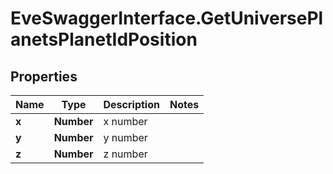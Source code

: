 # EveSwaggerInterface.GetUniversePlanetsPlanetIdPosition

## Properties
Name | Type | Description | Notes
------------ | ------------- | ------------- | -------------
**x** | **Number** | x number | 
**y** | **Number** | y number | 
**z** | **Number** | z number | 


